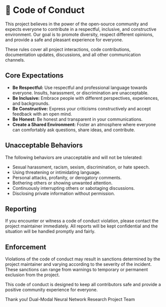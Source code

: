 # 🤝 Code of Conduct

This project believes in the power of the open-source community and expects everyone to contribute in a respectful, inclusive, and constructive environment. Our goal is to promote diversity, respect different opinions, and provide a safe and pleasant experience for everyone.

These rules cover all project interactions, code contributions, documentation updates, discussions, and all other communication channels.

## Core Expectations

*   **Be Respectful:** Use respectful and professional language towards everyone. Insults, harassment, or discrimination are unacceptable.
*   **Be Inclusive:** Embrace people with different perspectives, experiences, and backgrounds.
*   **Be Constructive:** Express your criticisms constructively and accept feedback with an open mind.
*   **Be Honest:** Be honest and transparent in your communications.
*   **Create a Shared Environment:** Foster an atmosphere where everyone can comfortably ask questions, share ideas, and contribute.

## Unacceptable Behaviors

The following behaviors are unacceptable and will not be tolerated:

*   Sexual harassment, racism, sexism, discrimination, or hate speech.
*   Using threatening or intimidating language.
*   Personal attacks, profanity, or derogatory comments.
*   Bothering others or showing unwanted attention.
*   Continuously interrupting others or sabotaging discussions.
*   Disclosing private information without permission.

## Reporting

If you encounter or witness a code of conduct violation, please contact the project maintainer immediately. All reports will be kept confidential and the situation will be handled promptly and fairly.

## Enforcement

Violations of the code of conduct may result in sanctions determined by the project maintainer and varying according to the severity of the incident. These sanctions can range from warnings to temporary or permanent exclusion from the project.

This code of conduct is designed to keep all contributors safe and provide a positive community experience for everyone.

Thank you!
Dual-Modal Neural Network Research Project Team 